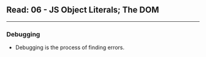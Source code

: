 ## Read: 06 - JS Object Literals; The DOM

---

### Debugging

- Debugging is the process of finding errors.
